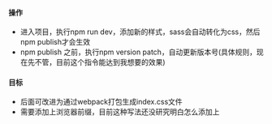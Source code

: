 #### 操作
- 进入项目，执行npm run dev，添加新的样式，sass会自动转化为css，然后npm publish才会生效
- npm publish 之前，执行npm version patch，自动更新版本号(具体规则，现在先不管，目前这个指令能达到我想要的效果)

#### 目标
- 后面可改进为通过webpack打包生成index.css文件
- 需要添加上浏览器前缀，目前这种写法还没研究明白怎么添加上
